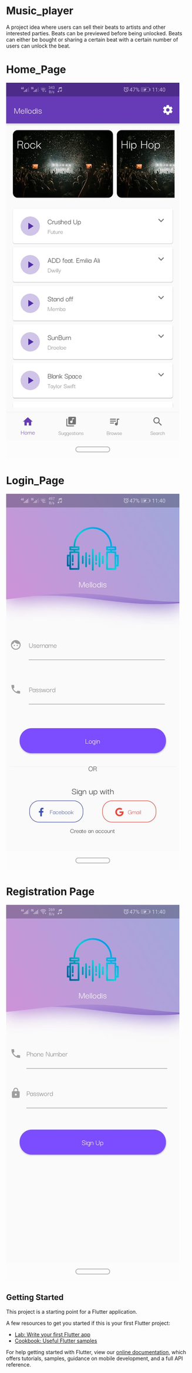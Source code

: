 # Music_player

A project idea where users can sell their beats to artists and other interested parties. Beats can be previewed before being unlocked. Beats can either be bought or sharing a certain beat with a certain number of users can unlock the beat.

# Home_Page
![Home Page](assets/images/previewImages/home_page.jpg)

# Login_Page
![Login Page](assets/images/previewImages/login_page.jpg)

# Registration Page
![Registration Page](assets/images/previewImages/registration_page.jpg)

## Getting Started

This project is a starting point for a Flutter application.

A few resources to get you started if this is your first Flutter project:

- [Lab: Write your first Flutter app](https://flutter.dev/docs/get-started/codelab)
- [Cookbook: Useful Flutter samples](https://flutter.dev/docs/cookbook)

For help getting started with Flutter, view our
[online documentation](https://flutter.dev/docs), which offers tutorials,
samples, guidance on mobile development, and a full API reference.
